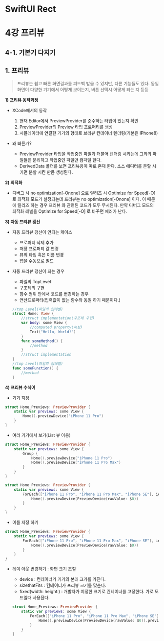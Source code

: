 # SwiftUI Rect
# 

4강 프리뷰
===========
## 4-1. 기본기 다지기

## 1. 프리뷰
> 프리뷰는 쉽고 빠른 화면결과를 피드백 받을 수 있지만, 다른 기능들도 있다. 동일화면이 다양한 기기에서 어떻게 보이는지, 버튼 선택시 어떻게 되는 지 등등

**1) 프리뷰 동작과정**

* XCode에서의 동작
  1. 현재 Editor에서 PreviewProvider를 준수하는 타입이 있는지 확인
  2. PreviewProvider의 Preview 타입 프로퍼티를 생성
  3. 시뮬레이터에 연결한 기기의 형태로 브리뷰 컨테이너 렌더링(기본은 IPhone8)
  
* 왜 빠른가?
  * PreviewProvider 타입을 작업중인 파일과 더불어 렌더링 시키는데 그외의 파일들은 분리하고 작업중인 파일만 컴파일 한다.
  * DerivedData 폴더를 보면 프리뷰용이 따로 존재 한다. 소스 에디터를 분할 시키면 분할 시킨 만큼 생성된다.
  
**2) 최적화**

* 디버그 시 no optimization[-Onone] 으로 릴리즈 시 Optimize for Speed[-O] 로 최적화 모드가 설정되는데 
  프리뷰는 no optimization[-Onone] 이다. 이 때문에 릴리즈 하는 경우 프리뷰 와 관련된 코드가 모두 무시된다. 
  만약 디버그 모드의 최적화 레벨을 Optimize for Speed[-O] 로 바꾸면 에러가 난다.

**3) 자동 프리뷰 갱신**

* 자동 프리뷰 갱신이 안되는 케이스
  * 프로퍼티 삭제 추가
  * 저장 프로퍼티 값 변경
  * 뷰의 타입 혹은 이름 변경
  * 앱을 수동으로 빌드
  
* 자동 프리뷰 갱신이 되는 경우
  * 파일의 TopLevel
  * 구조체의 구현
  * 함수 범위 안에서 코드를 변경하는 경우
  * 연산프로퍼티(입력값이 없는 함수와 동일 하기 때문이다.)
  
  ``` swift
  //top Level(파일의 탑레벨)
  struct Home: View {
      //struct implementation(구조체 구현)
      var body: some View {
          //computed property(속성)
          Text("Hello, World!")
      }
      func someMethod() {
          //method
      }
      //struct implementation
  }
  //top Level(파일의 탑레벨)
  func someFunction() {
      //method
  }
  ```
  
**4) 프리뷰 수식어**

* 기기 지정
``` swift
struct Home_Previews: PreviewProvider {
    static var previews: some View {
        Home().previewDevice("iPhone 11 Pro")
    }
}
``` 
  
* 여러 기기에서 보기(List 뷰 이용)
``` swift
struct Home_Previews: PreviewProvider {
    static var previews: some View {
        Group {
            Home().previewDevice("iPhone 11 Pro")
            Home().previewDevice("iPhone 11 Pro Max")
        }
    }
}
``` 
  
``` swift
struct Home_Previews: PreviewProvider {
    static var previews: some View {
        ForEach(["iPhone 11 Pro", "iPhone 11 Pro Max", "iPhone SE"], id: \.self) {
            Home().previewDevice(PreviewDevice(rawValue: $0))
        }
    }
}
``` 
  
* 이름 지정 하기
``` swift
struct Home_Previews: PreviewProvider {
    static var previews: some View {
        ForEach(["iPhone 11 Pro", "iPhone 11 Pro Max", "iPhone SE"], id: \.self) {
            Home().previewDevice(PreviewDevice(rawValue: $0))
        }
    }
}
``` 
  
* 레이 아웃 변경하기 : 화면 크기 조절
  * device : 컨테이너가 기기의 본래 크기를 가진다.
  * sizethatFits : 컨테이너가 프리뷰 크기를 맞춘다.
  * fixed(width: height:) : 개발자가 지정한 크기로 컨테이너를 고정한다. 가로 모드일때 사용된다.
    
  ``` swift
  struct Home_Previews: PreviewProvider {
      static var previews: some View {
          ForEach(["iPhone 11 Pro", "iPhone 11 Pro Max", "iPhone SE"], id: \.self) {
              Home().previewDevice(PreviewDevice(rawValue: $0)).previewDisplayName("\($0) haha").previewLayout(.sizeThatFits)
          }
      }
  }
  ``` 
